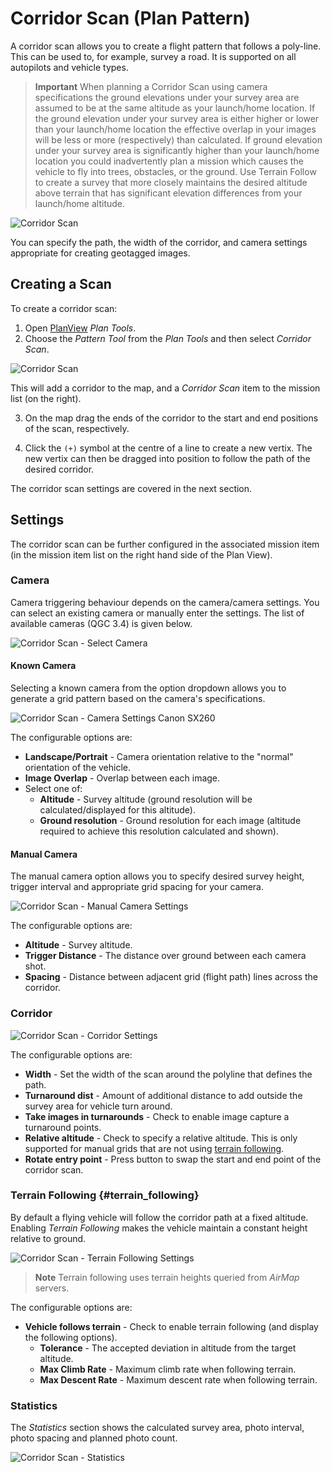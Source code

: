 # Corridor Scan (Plan Pattern)

A corridor scan allows you to create a flight pattern that follows a poly-line. This can be used to, for example, survey a road. It is supported on all autopilots and vehicle types.

> **Important** When planning a Corridor Scan using camera specifications the ground elevations under your survey area are assumed to be at the same altitude as your launch/home location. If the ground elevation under your survey area is either higher or lower than your launch/home location the effective overlap in your images will be less or more (respectively) than calculated. If ground elevation under your survey area is significantly higher than your launch/home location you could inadvertently plan a mission which causes the vehicle to fly into trees, obstacles, or the ground. Use Terrain Follow to create a survey that more closely maintains the desired altitude above terrain that has significant elevation differences from your launch/home altitude.

![Corridor Scan](../../../assets/plan/corridor_scan.jpg)

You can specify the path, the width of the corridor, and camera settings appropriate for creating geotagged images.

## Creating a Scan

To create a corridor scan:

1. Open [PlanView](../PlanView/PlanView.md) *Plan Tools*.
2. Choose the *Pattern Tool* from the *Plan Tools* and then select *Corridor Scan*.
  
  ![Corridor Scan](../../../assets/plan/corridor_scan_menu.jpg)
  
  This will add a corridor to the map, and a *Corridor Scan* item to the mission list (on the right).

3. On the map drag the ends of the corridor to the start and end positions of the scan, respectively.

4. Click the `(+)` symbol at the centre of a line to create a new vertix. The new vertix can then be dragged into position to follow the path of the desired corridor.

The corridor scan settings are covered in the next section.

## Settings

The corridor scan can be further configured in the associated mission item (in the mission item list on the right hand side of the Plan View).

### Camera

Camera triggering behaviour depends on the camera/camera settings. You can select an existing camera or manually enter the settings. The list of available cameras (QGC 3.4) is given below.

![Corridor Scan - Select Camera](../../../assets/plan/corridor_scan_settings_camera_select.jpg)

#### Known Camera

Selecting a known camera from the option dropdown allows you to generate a grid pattern based on the camera's specifications.

![Corridor Scan - Camera Settings Canon SX260](../../../assets/plan/corridor_scan_settings_camera_canon_sx260.jpg)

The configurable options are:

- **Landscape/Portrait** - Camera orientation relative to the "normal" orientation of the vehicle.
- **Image Overlap** - Overlap between each image.
- Select one of: 
  - **Altitude** - Survey altitude (ground resolution will be calculated/displayed for this altitude).
  - **Ground resolution** - Ground resolution for each image (altitude required to achieve this resolution calculated and shown).

#### Manual Camera

The manual camera option allows you to specify desired survey height, trigger interval and appropriate grid spacing for your camera.

![Corridor Scan - Manual Camera Settings](../../../assets/plan/corridor_scan_settings_camera_manual.jpg)

The configurable options are:

- **Altitude** - Survey altitude.
- **Trigger Distance** - The distance over ground between each camera shot.
- **Spacing** - Distance between adjacent grid (flight path) lines across the corridor.

### Corridor

![Corridor Scan - Corridor Settings](../../../assets/plan/corridor_scan_settings_corridor.jpg)

The configurable options are:

- **Width** - Set the width of the scan around the polyline that defines the path.
- **Turnaround dist** - Amount of additional distance to add outside the survey area for vehicle turn around.
- **Take images in turnarounds** - Check to enable image capture a turnaround points.
- **Relative altitude** - Check to specify a relative altitude. This is only supported for manual grids that are not using [terrain following](#terrain_following).
- **Rotate entry point** - Press button to swap the start and end point of the corridor scan.

### Terrain Following {#terrain_following}

By default a flying vehicle will follow the corridor path at a fixed altitude. Enabling *Terrain Following* makes the vehicle maintain a constant height relative to ground.

![Corridor Scan - Terrain Following Settings](../../../assets/plan/corridor_scan_settings_terrain.jpg)

> **Note** Terrain following uses terrain heights queried from *AirMap* servers.

The configurable options are:

- **Vehicle follows terrain** - Check to enable terrain following (and display the following options). 
  - **Tolerance** - The accepted deviation in altitude from the target altitude.
  - **Max Climb Rate** - Maximum climb rate when following terrain.
  - **Max Descent Rate** - Maximum descent rate when following terrain.

### Statistics

The *Statistics* section shows the calculated survey area, photo interval, photo spacing and planned photo count.

![Corridor Scan - Statistics](../../../assets/plan/corridor_scan_settings_statistics.jpg)